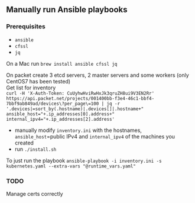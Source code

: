## Manually run Ansible playbooks
### Prerequisites
* `ansible`
* `cfssl`
* `jq`

On a Mac run `brew install ansible cfssl jq`

On packet create 3 etcd servers, 2 master servers and some workers (only CentOS7 has been tested)  
Get list for inventory  
`curl -H 'X-Auth-Token: CuUyhwHviRwHxJk3qruZH8ui9V3EN2Rr' https://api.packet.net/projects/001400bb-f3e4-46c1-bbf4-7bbf9ab849ad/devices\?per_page\=100 | jq -r '.devices|=sort_by(.hostname)|.devices[]|.hostname+" ansible_host="+.ip_addresses[0].address+" internal_ipv4="+.ip_addresses[2].address'`

* manually modify `inventory.ini` with the hostnames, `ansible_host`=public IPv4 and `internal_ipv4` of the machines you created
* run `./install.sh`

To just run the playbook
`ansible-playbook -i inventory.ini -s kubernetes.yaml --extra-vars "@runtime_vars.yaml"`

### TODO
Manage certs correctly
